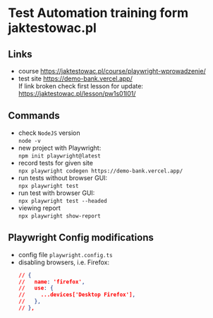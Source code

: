# Test Automation training form jaktestowac.pl

## Links

- course https://jaktestowac.pl/course/playwright-wprowadzenie/
- test site
  https://demo-bank.vercel.app/  
  If link broken check first lesson for update:
  https://jaktestowac.pl/lesson/pw1s01l01/

## Commands

- check `NodeJS` version  
  `node -v`
- new project with Playwright:  
  `npm init playwright@latest`
- record tests for given site  
  `npx playwright codegen https://demo-bank.vercel.app/`
- run tests without browser GUI:  
  `npx playwright test`
- run test with browser GUI:  
  `npx playwright test --headed`
- viewing report  
  `npx playwright show-report`

## Playwright Config modifications

- config file `playwright.config.ts`
- disabling browsers, i.e. Firefox:
  ```json
  // {
  //   name: 'firefox',
  //   use: {
  //     ...devices['Desktop Firefox'],
  //   },
  // },
  ```
